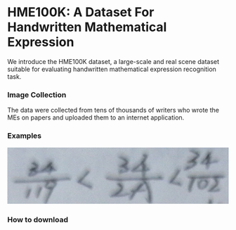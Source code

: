 # HME100K: A Dataset For Handwritten Mathematical Expression 

We introduce the HME100K dataset, a large-scale and real scene dataset suitable 
for evaluating handwritten mathematical expression recognition task.

### Image Collection

The data were collected from tens of thousands of writers who wrote the MEs on papers and uploaded them to an internet application. 

### Examples

![Blur](https://github.com/Phymond/HME100K/blob/main/examples/blur.jpg)


### How to download


